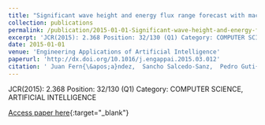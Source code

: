 ```yaml
---
title: "Significant wave height and energy flux range forecast with machine learning classifiers"
collection: publications
permalink: /publication/2015-01-01-Significant-wave-height-and-energy-flux-range-forecast-with-machine-learning-classifiers
excerpt: 'JCR(2015): 2.368 Position: 32/130 (Q1) Category: COMPUTER SCIENCE, ARTIFICIAL INTELLIGENCE'
date: 2015-01-01
venue: 'Engineering Applications of Artificial Intelligence'
paperurl: 'http://dx.doi.org/10.1016/j.engappai.2015.03.012'
citation: ' Juan Fern{\&apos;a}ndez,  Sancho Salcedo-Sanz,  Pedro Guti{\&apos;e}rrez,  E. Alexandre,  C{\&apos;e}sar Herv{\&apos;a}s-Mart{\&apos;i}nez, &quot;Significant wave height and energy flux range forecast with machine learning classifiers.&quot; Engineering Applications of Artificial Intelligence, 2015.'
---
```

JCR(2015): 2.368 Position: 32/130 (Q1) Category: COMPUTER SCIENCE, ARTIFICIAL INTELLIGENCE

[Access paper here](http://dx.doi.org/10.1016/j.engappai.2015.03.012){:target="_blank"}
